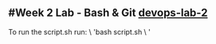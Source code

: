 #Week 2 Lab - Bash & Git
[devops-lab-2](https://github.com/RubyK01/devopslab2.git)
---
To run the script.sh run: \ 'bash script.sh \ '
